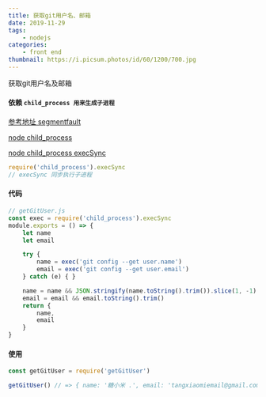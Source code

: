 ```yaml
---
title: 获取git用户名、邮箱
date: 2019-11-29
tags:
    - nodejs
categories:
    - front end
thumbnail: https://i.picsum.photos/id/60/1200/700.jpg
---
```



获取git用户名及邮箱

<!--more-->

#### 依赖 `child_process 用来生成子进程 `

[参考地址 segmentfault](https://segmentfault.com/a/1190000016169207)

[node child_process](https://nodejs.org/api/child_process.html)

[node child_process execSync](https://nodejs.org/api/child_process.html#child_process_child_process_execsync_command_options)


```js
require('child_process').execSync
// execSync 同步执行子进程
```



#### 代码

```js
// getGitUser.js
const exec = require('child_process').execSync
module.exports = () => {
    let name
    let email

    try {
        name = exec('git config --get user.name')
        email = exec('git config --get user.email')
    } catch (e) { }

    name = name && JSON.stringify(name.toString().trim()).slice(1, -1)
    email = email && email.toString().trim()
    return {
        name,
        email
    }
}
```

#### 使用

```js
const getGitUser = require('getGitUser')

getGitUser() // => { name: '糖小米 .', email: 'tangxiaomiemail@gmail.com' }
```